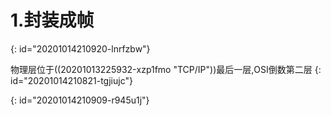 # 1.封装成帧
{: id="20201014210920-lnrfzbw"}

物理层位于((20201013225932-xzp1fmo "TCP/IP"))最后一层,OSI倒数第二层
{: id="20201014210821-tgjiujc"}

{: id="20201014210909-r945u1j"}
